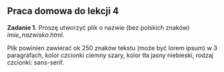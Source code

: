 ## Praca domowa do lekcji 4 ## 

**Zadanie 1.** Proszę utworzyć plik o nazwie (bez polskich znaków) *imie_nazwisko.html*.

Plik powinien zawierać ok 250 znaków tekstu (może być lorem ipsum) w 3 paragrafach,
kolor czcionki ciemny szary, kolor tła jasny niebieski, rodzaj czcionki: sans-serif.